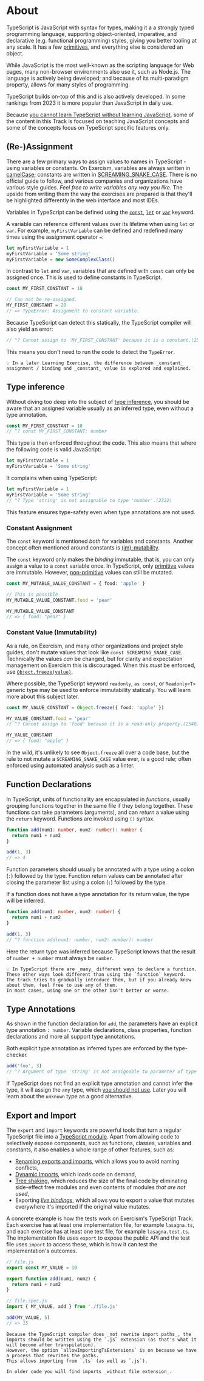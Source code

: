 # About

TypeScript is JavaScript with syntax for types, making it a a strongly typed programming language, supporting object-oriented, imperative, and declarative (e.g. functional programming) styles, giving you better tooling at any scale.
It has a few [primitives][mdn-primitive], and everything else is considered an object.

While JavaScript is the most well-known as the scripting language for Web pages, many non-browser environments also use it, such as Node.js.
The language is actively being developed; and because of its multi-paradigm property, allows for many styles of programming.

TypeScript builds on-top of this and is also actively developed.
In some rankings from 2023 it is more popular than JavaScript in daily use.

Because [you cannot learn TypeScript without learning JavaScript][handbook-js-or-ts], some of the content in this Track is focused on teaching JavaScript concepts and some of the concepts focus on TypeScript specific features only.

## (Re-)Assignment

There are a few primary ways to assign values to names in TypeScript - using variables or constants.
On Exercism, variables are always written in [camelCase][wiki-camel-case]; constants are written in [SCREAMING_SNAKE_CASE][wiki-snake-case].
There is no official guide to follow, and various companies and organizations have various style guides.
_Feel free to write variables any way you like_.
The upside from writing them the way the exercises are prepared is that they'll be highlighted differently in the web interface and most IDEs.

Variables in TypeScript can be defined using the [`const`][mdn-const], [`let`][mdn-let] or [`var`][mdn-var] keyword.

A variable can reference different values over its lifetime when using `let` or `var`.
For example, `myFirstVariable` can be defined and redefined many times using the assignment operator `=`:

```typescript
let myFirstVariable = 1
myFirstVariable = 'Some string'
myFirstVariable = new SomeComplexClass()
```

In contrast to `let` and `var`, variables that are defined with `const` can only be assigned once.
This is used to define constants in TypeScript.

```typescript
const MY_FIRST_CONSTANT = 10

// Can not be re-assigned.
MY_FIRST_CONSTANT = 20
// => TypeError: Assignment to constant variable.
```

Because TypeScript can detect this statically, the TypeScript compiler will also yield an error:

```typescript
// ^? Cannot assign to 'MY_FIRST_CONSTANT' because it is a constant.(2588)
```

This means you don't need to run the code to detect the `TypeError`.

<!--prettier-ignore -->
~~~~exercism/note
💡 In a later Learning Exercise, the difference between _constant_ assignment / binding and _constant_ value is explored and explained.
~~~~

## Type inference

Without diving too deep into the subject of [type inference][handbook-type-inference], you should be aware that an assigned variable usually as an inferred type, even without a type annotation.

```typescript
const MY_FIRST_CONSTANT = 10
// ^? const MY_FIRST_CONSTANT: number
```

This type is then enforced throughout the code.
This also means that where the following code is valid JavaScript:

```javascript
let myFirstVariable = 1
myFirstVariable = 'Some string'
```

It complains when using TypeScript:

```typescript
let myFirstVariable = 1
myFirstVariable = 'Some string'
// ^? Type 'string' is not assignable to type 'number'.(2322)
```

This feature ensures type-safety even when type annotations are not used.

### Constant Assignment

The `const` keyword is mentioned _both_ for variables and constants.
Another concept often mentioned around constants is [(im)-mutability][wiki-mutability].

The `const` keyword only makes the _binding_ immutable, that is, you can only assign a value to a `const` variable once.
In TypeScript, only [primitive][mdn-primitive] values are immutable.
However, [non-primitive][mdn-primitive] values can still be mutated.

```typescript
const MY_MUTABLE_VALUE_CONSTANT = { food: 'apple' }

// This is possible
MY_MUTABLE_VALUE_CONSTANT.food = 'pear'

MY_MUTABLE_VALUE_CONSTANT
// => { food: "pear" }
```

### Constant Value (Immutability)

As a rule, on Exercism, and many other organizations and project style guides, don't mutate values that look like `const SCREAMING_SNAKE_CASE`.
Technically the values _can_ be changed, but for clarity and expectation management on Exercism this is discouraged.
When this _must_ be enforced, use [`Object.freeze(value)`][mdn-object-freeze].

Where possible, the TypeScript keyword `readonly`, `as const`, or `Readonly<T>` generic type may be used to enforce immutability statically.
You will learn more about this subject later.

```typescript
const MY_VALUE_CONSTANT = Object.freeze({ food: 'apple' })

MY_VALUE_CONSTANT.food = 'pear'
// ^? Cannot assign to 'food' because it is a read-only property.(2540)

MY_VALUE_CONSTANT
// => { food: "apple" }
```

In the wild, it's unlikely to see `Object.freeze` all over a code base, but the rule to not mutate a `SCREAMING_SNAKE_CASE` value ever, is a good rule; often enforced using automated analysis such as a linter.

## Function Declarations

In TypeScript, units of functionality are encapsulated in _functions_, usually grouping functions together in the same file if they belong together.
These functions can take parameters (arguments), and can _return_ a value using the `return` keyword.
Functions are invoked using `()` syntax.

```typescript
function add(num1: number, num2: number): number {
  return num1 + num2
}

add(1, 3)
// => 4
```

Function parameters should usually be annotated with a type using a colon (`:`) followed by the type.
Function return values can be annotated after closing the parameter list using a colon (`:`) followed by the type.

If a function does not have a type annotation for its return value, the type will be inferred.

```typescript
function add(num1: number, num2: number) {
  return num1 + num2
}

add(1, 3)
// ^? function add(num1: number, num2: number): number
```

Here the return type was inferred because TypeScript knows that the result of `number + number` must always be `number`.

<!--prettier-ignore -->
~~~~exercism/note
💡 In TypeScript there are _many_ different ways to declare a function.
These other ways look different than using the `function` keyword.
The track tries to gradually introduce them, but if you already know about them, feel free to use any of them.
In most cases, using one or the other isn't better or worse.
~~~~

## Type Annotations

As shown in the function declaration for `add`, the parameters have an explicit type annotation `: number`.
Variable declarations, class properties, function declarations and more all support type annotations.

Both explicit type annotation as inferred types are enforced by the type-checker.

```typescript
add('foo', 3)
// ^? Argument of type 'string' is not assignable to parameter of type 'number'.(2345)
```

If TypeScript does not find an explicit type annotation and cannot infer the type, it will assign the `any` type, which [you should not use][handbook-dont-use-any].
Later you will learn about the `unknown` type as a good alternative.

## Export and Import

The `export` and `import` keywords are powerful tools that turn a regular TypeScript file into a [TypeScript module][mdn-module].
Apart from allowing code to selectively expose components, such as functions, classes, variables and constants, it also enables a whole range of other features, such as:

- [Renaming exports and imports][mdn-renaming-modules], which allows you to avoid naming conflicts,
- [Dynamic Imports][mdn-dynamic-imports], which loads code on demand,
- [Tree shaking][blog-tree-shaking], which reduces the size of the final code by eliminating side-effect free modules and even contents of modules _that are not used_,
- Exporting [_live bindings_][blog-live-bindings], which allows you to export a value that mutates everywhere it's imported if the original value mutates.

A concrete example is how the tests work on Exercism's TypeScript Track.
Each exercise has at least one implementation file, for example `lasagna.ts`, and each exercise has at least one test file, for example `lasagna.test.ts`.
The implementation file uses `export` to expose the public API and the test file uses `import` to access these, which is how it can test the implementation's outcomes.

```typescript
// file.js
export const MY_VALUE = 10

export function add(num1, num2) {
  return num1 + num2
}

// file.spec.js
import { MY_VALUE, add } from './file.js'

add(MY_VALUE, 5)
// => 15
```

<!--prettier-ignore -->
~~~~exercism/advanced
Because the TypeScript compiler does _not rewrite import paths_, the imports should be written using the `.js` extension (as that's what it will become after transpilation).
However, the option `allowImportingTsExtensions` is on because we have a process that rewrites the paths.
This allows importing from `.ts` (as well as `.js`).

In older code you will find imports _without file extension_.
~~~~

[blog-live-bindings]: https://2ality.com/2015/07/es6-module-exports.html#es6-modules-export-immutable-bindings
[blog-tree-shaking]: https://bitsofco.de/what-is-tree-shaking/
[mdn-const]: https://developer.mozilla.org/en-US/docs/Web/JavaScript/Reference/Statements/const
[mdn-dynamic-imports]: https://developer.mozilla.org/en-US/docs/Web/JavaScript/Reference/Statements/import#Dynamic_Imports
[mdn-let]: https://developer.mozilla.org/en-US/docs/Web/JavaScript/Reference/Statements/let
[mdn-module]: https://developer.mozilla.org/en-US/docs/Web/JavaScript/Guide/Modules
[mdn-object-freeze]: https://developer.mozilla.org/en-US/docs/Web/JavaScript/Reference/Global_Objects/Object/freeze
[mdn-primitive]: https://developer.mozilla.org/en-US/docs/Glossary/Primitive
[mdn-renaming-modules]: https://developer.mozilla.org/en-US/docs/Web/JavaScript/Guide/Modules#Renaming_imports_and_exports
[mdn-var]: https://developer.mozilla.org/en-US/docs/Web/JavaScript/Reference/Statements/var
[handbook-dont-use-any]: https://www.typescriptlang.org/docs/handbook/declaration-files/do-s-and-don-ts.html#any
[handbook-js-or-ts]: https://www.typescriptlang.org/docs/handbook/typescript-from-scratch.html#learning-javascript-and-typescript
[handbook-type-inference]: https://www.typescriptlang.org/docs/handbook/type-inference.html
[wiki-mutability]: https://en.wikipedia.org/wiki/Immutable_object
[wiki-camel-case]: https://en.wikipedia.org/wiki/Camel_case
[wiki-snake-case]: https://en.wikipedia.org/wiki/Snake_case
